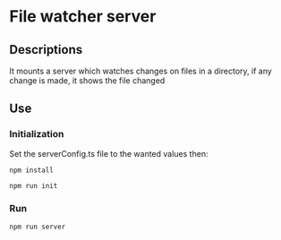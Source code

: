 # File watcher server

## Descriptions

It mounts a server which watches changes on files in a directory, if any change is made, it shows the file changed

## Use

### Initialization 

Set the serverConfig.ts file to the wanted values then:

```npm install```

```npm run init```

### Run
```npm run server```
